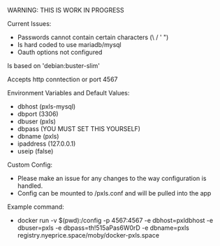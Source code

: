 WARNING: THIS IS WORK IN PROGRESS


Current Issues:
  - Passwords cannot contain certain characters (\ / ' ")
  - Is hard coded to use mariadb/mysql
  - Oauth options not configured

Is based on 'debian:buster-slim'

Accepts http conntection or port 4567

Environment Variables and Default Values:
  - dbhost (pxls-mysql)
  - dbport (3306)
  - dbuser (pxls)
  - dbpass (YOU MUST SET THIS YOURSELF)
  - dbname (pxls)
  - ipaddress (127.0.0.1)
  - useip (false)

Custom Config:
  - Please make an issue for any changes to the way configuration is handled.
  - Config can be mounted to /pxls.conf and will be pulled into the app  


Example command:
  - docker run -v $(pwd):/config -p 4567:4567 -e dbhost=pxldbhost -e dbuser=pxls -e dbpass=th!515aPas6W0rD -e dbname=pxls registry.nyeprice.space/moby/docker-pxls.space
 
